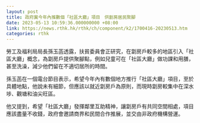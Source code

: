 ```yaml
---
layout: post
title: 政府冀今年內推數個「社區大廳」項目　供劏房居民聚腳
date: 2023-05-13 10:59:36.000000000 +08:00
link: https://news.rthk.hk/rthk/ch/component/k2/1700416-20230513.htm
categories: rthk
---
```


勞工及福利局局長孫玉菡透露，扶貧委員會正研究，在劏房戶較多的地區引入「社區大廳」概念，為劏房戶提供聚腳點，例如兒童可在「社區大廳」做功課和用膳，甚至洗澡，減少他們留在不適切居所的時間。

孫玉菡在一個電台節目表示，希望今年內有數個地方推行「社區大廳」項目，至於具體地點，他說未有細節，但應該以就近劏房戶為原則，而現時劏房較集中在深水埗、觀塘和油尖旺區。

他又提到，希望「社區大廳」發揮鄰里互助精神，讓劏房戶有共同空間相處，項目應該盡量不收錢，政府會邀請商界和民間合作推展，並交由非政府機構營運。
